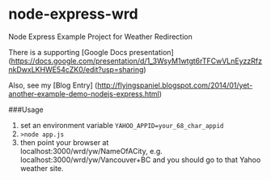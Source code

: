 node-express-wrd
================

Node Express Example Project for Weather Redirection

There is a supporting [Google Docs presentation] (https://docs.google.com/presentation/d/1_3WsyM1wtgt6rTFCwVLnEyzzRfznkDwxLKHWE54cZK0/edit?usp=sharing)

Also, see my [Blog Entry] (http://flyingspaniel.blogspot.com/2014/01/yet-another-example-demo-nodejs-express.html)

###Usage

 1. set an environment variable `YAHOO_APPID=your_68_char_appid`
 2. `>node app.js`
 3. then point your browser at   
      localhost:3000/wrd/yw/NameOfACity, e.g. 
      localhost:3000/wrd/yw/Vancouver+BC  and you should go to that Yahoo weather site.
